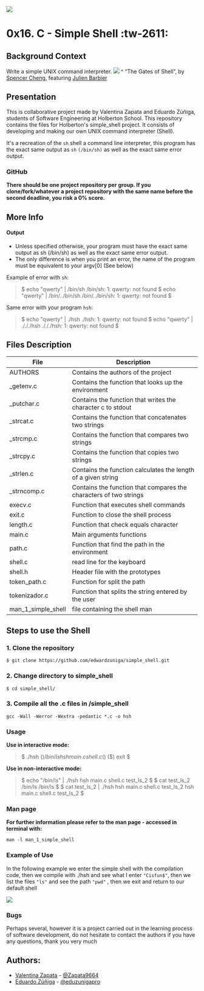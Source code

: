 ![](https://cdn-website.partechpartners.com/media/images/Holberton_School_Logo.original.png)
# 0x16. C - Simple Shell :tw-2611:

## Background Context
Write a simple UNIX command interpreter.
![](https://s3.amazonaws.com/intranet-projects-files/holbertonschool-low_level_programming/235/shell.jpeg)
^ “The Gates of Shell”, by [Spencer Cheng](https://twitter.com/spencerhcheng/status/855104635069054977 "Spencer Cheng"), featuring [Julien Barbier](https://twitter.com/julienbarbier42 "Julien Barbier")
## Presentation

This is collaborative project made by Valentina Zapata and Eduardo Zúñiga, students of Software Engineering at Holberton School. This repository contains the files for Holberton's simple_shell project. It consists of developing and making our own UNIX command interpreter (Shell).

It's a recreation of the `sh` shell a command line interpreter, this program has the exact same output as `sh` `(/bin/sh)` as well as the exact same error output.

### GitHub
**There should be one project repository per group. If you clone/fork/whatever a project repository with the same name before the second deadline, you risk a 0% score.**

## More Info
#### Output
- Unless specified otherwise, your program must have the exact same output as sh (/bin/sh) as well as the exact same error output.
- The only difference is when you print an error, the name of the program must be equivalent to your argv[0] (See below)

Example of error with `sh`:

> $ echo "qwerty" | /bin/sh
/bin/sh: 1: qwerty: not found
$ echo "qwerty" | /bin/../bin/sh
/bin/../bin/sh: 1: qwerty: not found
$

Same error with your program `hsh`:

>$ echo "qwerty" | ./hsh
./hsh: 1: qwerty: not found
$ echo "qwerty" | ./././hsh
./././hsh: 1: qwerty: not found
$




## Files Description
| File  | Description  |
| ------------ | ------------ |
|  AUTHORS | Contains the authors of the project  |
|  _getenv.c |  Contains the function that looks up the environment |
|  _putchar.c |  Contains the function that writes the character c to stdout |
| _strcat.c  | Contains the function that concatenates two strings  |
| _strcmp.c  | Contains the function that compares two strings  |
|_strcpy.c   | Contains the function that copies two strings  |
|  _strlen.c| Contains the function calculates the length of a given string  |
| _strncomp.c  |  Contains the function that compares the characters of two strings |
| execv.c |  Function that executes shell commands |
| exit.c  | Function to close the shell process  |
| length.c  |  Function that check equals character|
|  main.c |  Main arguments functions |
| path.c  | Function that find the path in the environment  |
| shell.c  |  read line for the keyboard |
| shell.h  | Header file with the prototypes  |
|  token_path.c | Function for split the  path  |
| tokenizador.c  |  Function that splits the string entered by the user |
| man_1_simple_shell  |  file containing the shell man |

## Steps to use the Shell

### 1. Clone the repository

`$ git clone https://github.com/edwardzuniga/simple_shell.git`

### 2. Change directory to simple_shell

`$ cd simple_shell/`

### 3. Compile all the .c files in /simple_shell

`gcc -Wall -Werror -Wextra -pedantic *.c -o hsh`

### Usage

**Use in interactive mode:**

>$ ./hsh
($) /bin/ls
hsh main.c shell.c
($)
($) exit
$

**Use in non-interactive mode:**

>$ echo "/bin/ls" | ./hsh
hsh main.c shell.c test_ls_2
$
$ cat test_ls_2
/bin/ls
/bin/ls
$
$ cat test_ls_2 | ./hsh
hsh main.c shell.c test_ls_2
hsh main.c shell.c test_ls_2
$

### Man page

**For further information please refer to the man page - accessed in terminal with:**

`man -l man_1_simple_shell`

### Example of Use

In the following example we enter the simple shell with the compilation code, then we compile with ./hsh and see what I enter `"Cisfun$"`, then we list the files `"ls"` and see the path `"pwd"` , then we exit and return to our default shell

![](https://i.ibb.co/mrnMrhn/ejemplo1.png)


### Bugs
Perhaps several, however it is a project carried out in the learning process of software development, do not hesitate to contact the authors if you have any questions, thank you very much



## Authors:
- [Valentina Zapata](https://github.com/ "Valentina Zapata") - [@Zapata9664](https://twitter.com/Zapata9664 "@Zapata9664")
- [Eduardo Zúñiga](https://github.com/edwardzuniga/ "Eduardo Zúñiga") - [@eduzunigapro](https://twitter.com/eduzunigapro "@eduzunigapro")